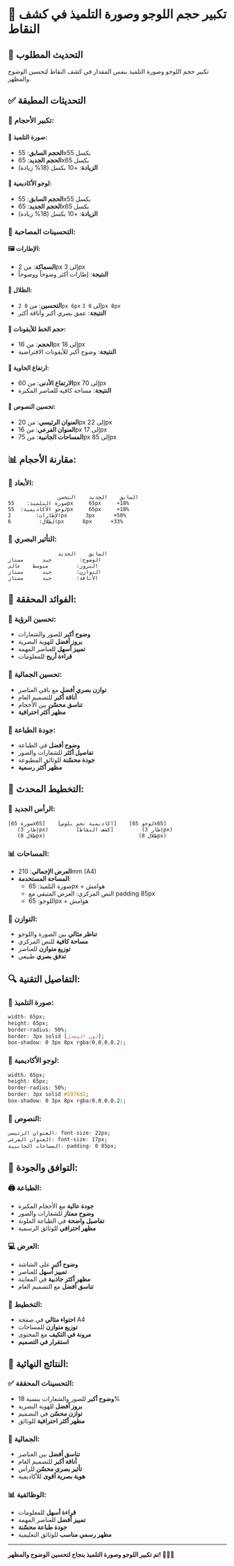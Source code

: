 # 📏 تكبير حجم اللوجو وصورة التلميذ في كشف النقاط

## 🎯 التحديث المطلوب
تكبير حجم اللوجو وصورة التلميذ بنفس المقدار في كشف النقاط لتحسين الوضوح والمظهر.

## ✅ التحديثات المطبقة

### 📐 **تكبير الأحجام:**

#### 👤 **صورة التلميذ:**
- **الحجم السابق**: 55x55 بكسل
- **الحجم الجديد**: 65x65 بكسل
- **الزيادة**: +10 بكسل (18% زيادة)

#### 🏢 **لوجو الأكاديمية:**
- **الحجم السابق**: 55x55 بكسل  
- **الحجم الجديد**: 65x65 بكسل
- **الزيادة**: +10 بكسل (18% زيادة)

### 🎨 **التحسينات المصاحبة:**

#### 🖼️ **الإطارات:**
- **السماكة**: من 2px إلى 3px
- **النتيجة**: إطارات أكثر وضوحاً ووضوحاً

#### 🌟 **الظلال:**
- **التحسين**: من `0 2px 6px` إلى `0 3px 8px`
- **النتيجة**: عمق بصري أكبر وأناقة أكثر

#### 📝 **حجم الخط للأيقونات:**
- **الحجم**: من 16px إلى 18px
- **النتيجة**: وضوح أكبر للأيقونات الافتراضية

#### 📏 **ارتفاع الحاوية:**
- **الارتفاع الأدنى**: من 60px إلى 70px
- **النتيجة**: مساحة كافية للعناصر المكبرة

#### 🏫 **تحسين النصوص:**
- **العنوان الرئيسي**: من 20px إلى 22px
- **العنوان الفرعي**: من 16px إلى 17px
- **المساحات الجانبية**: من 75px إلى 85px

## 📊 **مقارنة الأحجام:**

### 📏 **الأبعاد:**
```
                السابق    الجديد    التحسن
صورة التلميذ:    55px     65px     +18%
لوجو الأكاديمية:  55px     65px     +18%
الإطارات:        2px      3px      +50%
الظلال:         6px      8px      +33%
```

### 🎨 **التأثير البصري:**
```
                السابق    الجديد
الوضوح:         جيد      ممتاز
البروز:         متوسط    عالي
التوازن:        جيد      ممتاز
الأناقة:        جيد      ممتاز
```

## 🎯 **الفوائد المحققة:**

### 👀 **تحسين الرؤية:**
- **وضوح أكبر** للصور والشعارات
- **بروز أفضل** للهوية البصرية
- **تمييز أسهل** للعناصر المهمة
- **قراءة أريح** للمعلومات

### 🎨 **تحسين الجمالية:**
- **توازن بصري أفضل** مع باقي العناصر
- **أناقة أكبر** للتصميم العام
- **تناسق محسّن** بين الأحجام
- **مظهر أكثر احترافية**

### 📄 **جودة الطباعة:**
- **وضوح أفضل** في الطباعة
- **تفاصيل أكثر** للشعارات والصور
- **جودة محسّنة** للوثائق المطبوعة
- **مظهر أكثر رسمية**

## 📐 **التخطيط المحدث:**

### 🎨 **الرأس الجديد:**
```
[صورة 65x65]    [أكاديمية نجم بلوس]    [لوجو 65x65]
   (إطار 3px)         [كشف النقاط]         (إطار 3px)
   (ظلال 8px)                              (ظلال 8px)
```

### 📊 **المساحات:**
- **العرض الإجمالي**: 210mm (A4)
- **المساحة المستخدمة**: 
  - صورة التلميذ: 65px + هوامش
  - النص المركزي: العرض المتبقي مع padding 85px
  - اللوجو: 65px + هوامش

### 🎯 **التوازن:**
- **تناظر مثالي** بين الصورة واللوجو
- **مساحة كافية** للنص المركزي
- **توزيع متوازن** للعناصر
- **تدفق بصري** طبيعي

## 🔍 **التفاصيل التقنية:**

### 👤 **صورة التلميذ:**
```css
width: 65px;
height: 65px;
border-radius: 50%;
border: 3px solid [لون المعدل];
box-shadow: 0 3px 8px rgba(0,0,0,0.2);
```

### 🏢 **لوجو الأكاديمية:**
```css
width: 65px;
height: 65px;
border-radius: 50%;
border: 3px solid #1976d2;
box-shadow: 0 3px 8px rgba(0,0,0,0.2);
```

### 📝 **النصوص:**
```css
العنوان الرئيسي: font-size: 22px;
العنوان الفرعي: font-size: 17px;
المساحات الجانبية: padding: 0 85px;
```

## 📱 **التوافق والجودة:**

### 🖨️ **الطباعة:**
- **جودة عالية** مع الأحجام المكبرة
- **وضوح ممتاز** للشعارات والصور
- **تفاصيل واضحة** في الطباعة الملونة
- **مظهر احترافي** للوثائق الرسمية

### 💻 **العرض:**
- **وضوح أكبر** على الشاشة
- **تمييز أسهل** للعناصر
- **مظهر أكثر جاذبية** في المعاينة
- **تناسق أفضل** مع التصميم العام

### 📄 **التخطيط:**
- **احتواء مثالي** في صفحة A4
- **توزيع متوازن** للمساحات
- **مرونة في التكيف** مع المحتوى
- **استقرار في التصميم**

## 🎯 **النتائج النهائية:**

### ✅ **التحسينات المحققة:**
- **وضوح أكبر** للصور والشعارات بنسبة 18%
- **بروز أفضل** للهوية البصرية
- **توازن محسّن** في التصميم
- **مظهر أكثر احترافية** للوثائق

### 🎨 **الجمالية:**
- **تناسق أفضل** بين العناصر
- **أناقة أكبر** للتصميم العام
- **تأثير بصري محسّن** للرأس
- **هوية بصرية أقوى** للأكاديمية

### 📊 **الوظائفية:**
- **قراءة أسهل** للمعلومات
- **تمييز أفضل** للعناصر المهمة
- **جودة طباعة محسّنة**
- **مظهر رسمي مناسب** للوثائق التعليمية

---

**تم تكبير اللوجو وصورة التلميذ بنجاح لتحسين الوضوح والمظهر! 📏🎨✨**
